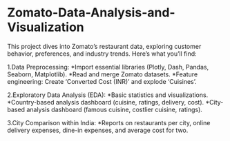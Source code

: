 # Zomato-Data-Analysis-and-Visualization
This project dives into Zomato’s restaurant data, exploring customer behavior, preferences, and industry trends. Here’s what you’ll find:

1.Data Preprocessing:
 *Import essential libraries (Plotly, Dash, Pandas, Seaborn, Matplotlib).
 *Read and merge Zomato datasets.
 *Feature engineering: Create ‘Converted Cost (INR)’ and explode ‘Cuisines’.


2.Exploratory Data Analysis (EDA):
 *Basic statistics and visualizations.
 *Country-based analysis dashboard (cuisine, ratings, delivery, cost).
 *City-based analysis dashboard (famous cuisine, costlier cuisine, ratings).


3.City Comparison within India:
 *Reports on restaurants per city, online delivery expenses, dine-in expenses, and average cost for two.
